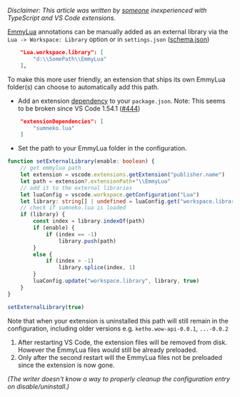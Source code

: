 _Disclaimer: This article was written by [someone](https://github.com/sumneko/lua-language-server/issues/417) inexperienced with TypeScript and VS Code extensions._

[EmmyLua](https://github.com/EmmyLua) annotations can be manually added as an external library via the `Lua -> Workspace: Library` option or in `settings.json` ([schema.json](https://github.com/sumneko/vscode-lua/blob/v1.18.0/setting/schema.json#L1096-L1103))
```json
    "Lua.workspace.library": [
        "d:\\SomePath\\EmmyLua"
    ],
```
To make this more user friendly, an extension that ships its own EmmyLua folder(s) can choose to automatically add this path.

* Add an extension [dependency](https://code.visualstudio.com/api/references/extension-manifest) to your `package.json`. Note: This seems to be broken since VS Code 1.54.1 ([#444](https://github.com/sumneko/lua-language-server/issues/444))
```json
	"extensionDependencies": [
		"sumneko.lua"
	]
```
* Set the path to your EmmyLua folder in the configuration.
```ts
function setExternalLibrary(enable: boolean) {
	// get emmylua path
	let extension = vscode.extensions.getExtension("publisher.name")
	let path = extension?.extensionPath+"\\EmmyLua"
	// add it to the external libraries
	let luaConfig = vscode.workspace.getConfiguration("Lua")
	let library: string[] | undefined = luaConfig.get("workspace.library")
	// check if sumneko.lua is loaded
	if (library) {
		const index = library.indexOf(path)
		if (enable) {
			if (index == -1)
				library.push(path)
		}
		else {
			if (index > -1)
				library.splice(index, 1)
		}
		luaConfig.update("workspace.library", library, true)
	}
}

setExternalLibrary(true)
```
Note that when your extension is uninstalled this path will still remain in the configuration, including older versions e.g. `ketho.wow-api-0.0.1`, `...-0.0.2`
1. After restarting VS Code, the extension files will be removed from disk. However the EmmyLua files would still be already preloaded.
2. Only after the second restart will the EmmyLua files not be preloaded since the extension is now gone.

_(The writer doesn't know a way to properly cleanup the configuration entry on disable/uninstall.)_